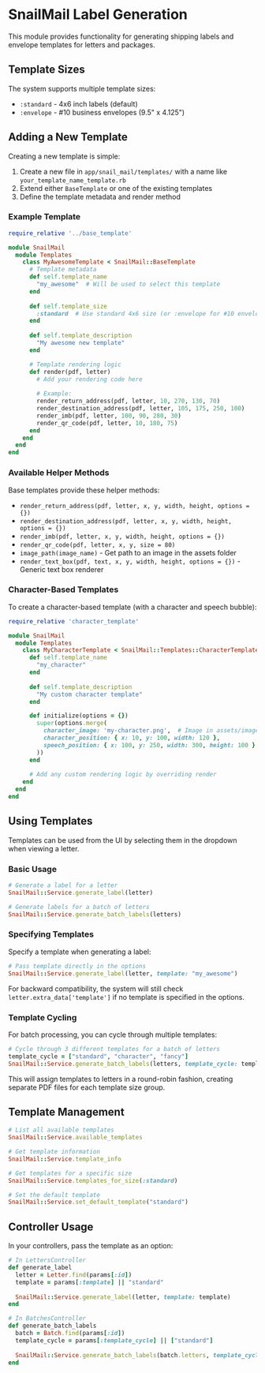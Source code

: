 # SnailMail Label Generation

This module provides functionality for generating shipping labels and envelope templates for letters and packages.

## Template Sizes

The system supports multiple template sizes:

- `:standard` - 4x6 inch labels (default)
- `:envelope` - #10 business envelopes (9.5" x 4.125")

## Adding a New Template

Creating a new template is simple:

1. Create a new file in `app/snail_mail/templates/` with a name like `your_template_name_template.rb`
2. Extend either `BaseTemplate` or one of the existing templates
3. Define the template metadata and render method

### Example Template

```ruby
require_relative '../base_template'

module SnailMail
  module Templates
    class MyAwesomeTemplate < SnailMail::BaseTemplate
      # Template metadata
      def self.template_name
        "my_awesome"  # Will be used to select this template
      end
      
      def self.template_size
        :standard  # Use standard 4x6 size (or :envelope for #10 envelopes)
      end
      
      def self.template_description
        "My awesome new template"
      end

      # Template rendering logic
      def render(pdf, letter)
        # Add your rendering code here
        
        # Example:
        render_return_address(pdf, letter, 10, 270, 130, 70)
        render_destination_address(pdf, letter, 105, 175, 250, 100)
        render_imb(pdf, letter, 100, 90, 280, 30)
        render_qr_code(pdf, letter, 10, 180, 75)
      end
    end
  end
end
```

### Available Helper Methods

Base templates provide these helper methods:

- `render_return_address(pdf, letter, x, y, width, height, options = {})`
- `render_destination_address(pdf, letter, x, y, width, height, options = {})`
- `render_imb(pdf, letter, x, y, width, height, options = {})`
- `render_qr_code(pdf, letter, x, y, size = 80)`
- `image_path(image_name)` - Get path to an image in the assets folder
- `render_text_box(pdf, text, x, y, width, height, options = {})` - Generic text box renderer

### Character-Based Templates

To create a character-based template (with a character and speech bubble):

```ruby
require_relative 'character_template'

module SnailMail
  module Templates
    class MyCharacterTemplate < SnailMail::Templates::CharacterTemplate
      def self.template_name
        "my_character"
      end
      
      def self.template_description
        "My custom character template"
      end

      def initialize(options = {})
        super(options.merge(
          character_image: 'my-character.png',  # Image in assets/images folder
          character_position: { x: 10, y: 100, width: 120 },
          speech_position: { x: 100, y: 250, width: 300, height: 100 }
        ))
      end
      
      # Add any custom rendering logic by overriding render
    end
  end
end
```

## Using Templates

Templates can be used from the UI by selecting them in the dropdown when viewing a letter.

### Basic Usage

```ruby
# Generate a label for a letter
SnailMail::Service.generate_label(letter)

# Generate labels for a batch of letters
SnailMail::Service.generate_batch_labels(letters)
```

### Specifying Templates

Specify a template when generating a label:

```ruby
# Pass template directly in the options
SnailMail::Service.generate_label(letter, template: "my_awesome")
```

For backward compatibility, the system will still check `letter.extra_data['template']` if no template is specified in the options.

### Template Cycling

For batch processing, you can cycle through multiple templates:

```ruby
# Cycle through 3 different templates for a batch of letters
template_cycle = ["standard", "character", "fancy"]
SnailMail::Service.generate_batch_labels(letters, template_cycle: template_cycle)
```

This will assign templates to letters in a round-robin fashion, creating separate PDF files for each template size group.

## Template Management

```ruby
# List all available templates
SnailMail::Service.available_templates

# Get template information
SnailMail::Service.template_info

# Get templates for a specific size
SnailMail::Service.templates_for_size(:standard)

# Set the default template
SnailMail::Service.set_default_template("standard")
```

## Controller Usage

In your controllers, pass the template as an option:

```ruby
# In LettersController
def generate_label
  letter = Letter.find(params[:id])
  template = params[:template] || "standard"
  
  SnailMail::Service.generate_label(letter, template: template)
end

# In BatchesController
def generate_batch_labels
  batch = Batch.find(params[:id])
  template_cycle = params[:template_cycle] || ["standard"]
  
  SnailMail::Service.generate_batch_labels(batch.letters, template_cycle: template_cycle)
end
``` 